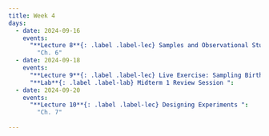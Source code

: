 ```yaml
---
title: Week 4
days:
  - date: 2024-09-16
    events:
      "**Lecture 8**{: .label .label-lec} Samples and Observational Studies ":
        "Ch. 6"
  - date: 2024-09-18
    events:
      "**Lecture 9**{: .label .label-lec} Live Exercise: Sampling Births from US Territories ": 
      "**Lab**{: .label .label-lab} Midterm 1 Review Session ":
  - date: 2024-09-20
    events:
      "**Lecture 10**{: .label .label-lec} Designing Experiments ":
        "Ch. 7"
      
---
```

